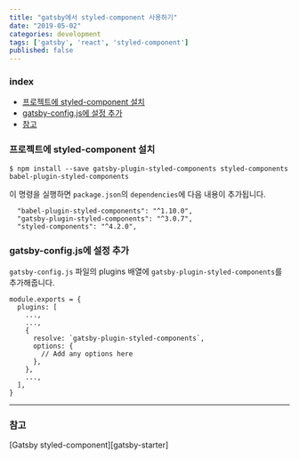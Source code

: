```yaml
---
title: "gatsby에서 styled-component 사용하기"
date: "2019-05-02"
categories: development
tags: ['gatsby', 'react', 'styled-component']
published: false
---
```


### index

- [프로젝트에 styled-component 설치](#프로젝트에-styled-component-설치)
- [gatsby-config.js에 설정 추가](#gatsby-configjs에-설정-추가)
- [참고](#참고)


### 프로젝트에 styled-component 설치

``` shell
$ npm install --save gatsby-plugin-styled-components styled-components babel-plugin-styled-components
```
 
 이 명령을 실행하면 `package.json`의 `dependencies`에 다음 내용이 추가됩니다.
``` shell
  "babel-plugin-styled-components": "^1.10.0",
  "gatsby-plugin-styled-components": "^3.0.7",
  "styled-components": "^4.2.0",
```

### gatsby-config.js에 설정 추가
`gatsby-config.js` 파일의 plugins 배열에 `gatsby-plugin-styled-components`를 추가해줍니다.

```
module.exports = {
  plugins: [
    ...,
    ...,
    {
      resolve: `gatsby-plugin-styled-components`,
      options: {
        // Add any options here
      },
    },
    ...,
  ],
}
```

---

### 참고

[Gatsby styled-component][gatsby-starter]


[gatsby-plugin-styled-components]: https://www.gatsbyjs.org/packages/gatsby-plugin-styled-components/?=styled

